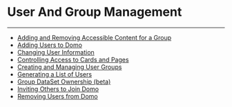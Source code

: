 


User And Group Management
=========================
***
* [Adding and Removing Accessible Content for a Group](../../raw_kb/article/adding_and_removing_accessible_content_for_a_group/index.html)
* [Adding Users to Domo](../../raw_kb/article/adding_users_to_domo/index.html)
* [Changing User Information](../../raw_kb/article/changing_user_information/index.html)
* [Controlling Access to Cards and Pages](../../raw_kb/article/controlling_access_to_cards_and_pages/index.html)
* [Creating and Managing User Groups](../../raw_kb/article/creating_and_managing_user_groups/index.html)
* [Generating a List of Users](../../raw_kb/article/generating_a_list_of_users/index.html)
* [Group DataSet Ownership (beta)](../../raw_kb/article/group_dataset_ownership_beta/index.html)
* [Inviting Others to Join Domo](../../raw_kb/article/inviting_others_to_join_domo/index.html)
* [Removing Users from Domo](../../raw_kb/article/removing_users_from_domo/index.html)

